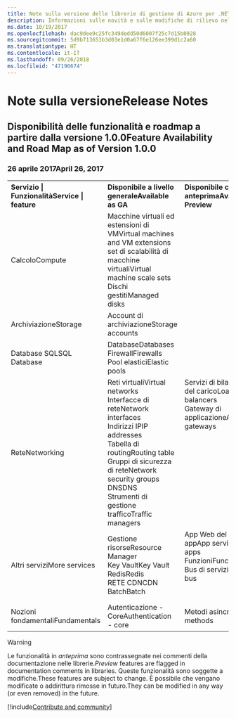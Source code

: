 ```yaml
---
title: Note sulla versione delle librerie di gestione di Azure per .NET | Microsoft Docs
description: Informazioni sulle novità e sulle modifiche di rilievo nelle librerie di gestione di Azure per .NET.
ms.date: 10/19/2017
ms.openlocfilehash: dac9dee9c25fc349dedd50d6007f25c7d15b0928
ms.sourcegitcommit: 5d9b713653b3d03e1d0a67f6e126ee399d1c2a60
ms.translationtype: HT
ms.contentlocale: it-IT
ms.lasthandoff: 09/26/2018
ms.locfileid: "47190674"
---
```

# <a name="release-notes"></a><span data-ttu-id="f1298-103">Note sulla versione</span><span class="sxs-lookup"><span data-stu-id="f1298-103">Release Notes</span></span> 

## <a name="feature-availability-and-road-map-as-of-version-100"></a><span data-ttu-id="f1298-104">Disponibilità delle funzionalità e roadmap a partire dalla versione 1.0.0</span><span class="sxs-lookup"><span data-stu-id="f1298-104">Feature Availability and Road Map as of Version 1.0.0</span></span> ##
### <a name="april-26-2017"></a><span data-ttu-id="f1298-105">26 aprile 2017</span><span class="sxs-lookup"><span data-stu-id="f1298-105">April 26, 2017</span></span>

<table>
  <tr>
    <th align="left"><span data-ttu-id="f1298-106">Servizio | Funzionalità</span><span class="sxs-lookup"><span data-stu-id="f1298-106">Service | feature</span></span></th>
    <th align="left"><span data-ttu-id="f1298-107">Disponibile a livello generale</span><span class="sxs-lookup"><span data-stu-id="f1298-107">Available as GA</span></span></th>
    <th align="left"><span data-ttu-id="f1298-108">Disponibile come anteprima</span><span class="sxs-lookup"><span data-stu-id="f1298-108">Available as Preview</span></span></th>
    <th align="left"><span data-ttu-id="f1298-109">Presto disponibile</span><span class="sxs-lookup"><span data-stu-id="f1298-109">Coming soon</span></span></th>
  </tr>
  <tr>
    <td><span data-ttu-id="f1298-110">Calcolo</span><span class="sxs-lookup"><span data-stu-id="f1298-110">Compute</span></span></td>
    <td><span data-ttu-id="f1298-111">Macchine virtuali ed estensioni di VM</span><span class="sxs-lookup"><span data-stu-id="f1298-111">Virtual machines and VM extensions</span></span><br><span data-ttu-id="f1298-112">set di scalabilità di macchine virtuali</span><span class="sxs-lookup"><span data-stu-id="f1298-112">Virtual machine scale sets</span></span><br><span data-ttu-id="f1298-113">Dischi gestiti</span><span class="sxs-lookup"><span data-stu-id="f1298-113">Managed disks</span></span></td>
    <td></td>
    <td valign="top"><span data-ttu-id="f1298-114">Servizi contenitore di Azure</span><span class="sxs-lookup"><span data-stu-id="f1298-114">Azure container services</span></span><br><span data-ttu-id="f1298-115">Registro contenitori di Azure</span><span class="sxs-lookup"><span data-stu-id="f1298-115">Azure container registry</span></span></td>
  </tr>
  <tr>
    <td><span data-ttu-id="f1298-116">Archiviazione</span><span class="sxs-lookup"><span data-stu-id="f1298-116">Storage</span></span></td>
    <td><span data-ttu-id="f1298-117">Account di archiviazione</span><span class="sxs-lookup"><span data-stu-id="f1298-117">Storage accounts</span></span></td>
    <td></td>
    <td><span data-ttu-id="f1298-118">Crittografia</span><span class="sxs-lookup"><span data-stu-id="f1298-118">Encryption</span></span></td>
  </tr>
  <tr>
    <td><span data-ttu-id="f1298-119">Database SQL</span><span class="sxs-lookup"><span data-stu-id="f1298-119">SQL Database</span></span></td>
    <td><span data-ttu-id="f1298-120">Database</span><span class="sxs-lookup"><span data-stu-id="f1298-120">Databases</span></span><br><span data-ttu-id="f1298-121">Firewall</span><span class="sxs-lookup"><span data-stu-id="f1298-121">Firewalls</span></span><br><span data-ttu-id="f1298-122">Pool elastici</span><span class="sxs-lookup"><span data-stu-id="f1298-122">Elastic pools</span></span></td>
    <td></td>
    <td valign="top"></td>
  </tr>
  <tr>
    <td><span data-ttu-id="f1298-123">Rete</span><span class="sxs-lookup"><span data-stu-id="f1298-123">Networking</span></span></td>
    <td><span data-ttu-id="f1298-124">Reti virtuali</span><span class="sxs-lookup"><span data-stu-id="f1298-124">Virtual networks</span></span><br><span data-ttu-id="f1298-125">Interfacce di rete</span><span class="sxs-lookup"><span data-stu-id="f1298-125">Network interfaces</span></span><br><span data-ttu-id="f1298-126">Indirizzi IP</span><span class="sxs-lookup"><span data-stu-id="f1298-126">IP addresses</span></span><br><span data-ttu-id="f1298-127">Tabella di routing</span><span class="sxs-lookup"><span data-stu-id="f1298-127">Routing table</span></span><br><span data-ttu-id="f1298-128">Gruppi di sicurezza di rete</span><span class="sxs-lookup"><span data-stu-id="f1298-128">Network security groups</span></span><br><span data-ttu-id="f1298-129">DNS</span><span class="sxs-lookup"><span data-stu-id="f1298-129">DNS</span></span><br><span data-ttu-id="f1298-130">Strumenti di gestione traffico</span><span class="sxs-lookup"><span data-stu-id="f1298-130">Traffic managers</span></span></td>
    <td valign="top"><span data-ttu-id="f1298-131">Servizi di bilanciamento del carico</span><span class="sxs-lookup"><span data-stu-id="f1298-131">Load balancers</span></span><br><span data-ttu-id="f1298-132">Gateway di applicazione</span><span class="sxs-lookup"><span data-stu-id="f1298-132">Application gateways</span></span></td>
    <td valign="top"></td>
  </tr>
  <tr>
    <td><span data-ttu-id="f1298-133">Altri servizi</span><span class="sxs-lookup"><span data-stu-id="f1298-133">More services</span></span></td>
    <td><span data-ttu-id="f1298-134">Gestione risorse</span><span class="sxs-lookup"><span data-stu-id="f1298-134">Resource Manager</span></span><br><span data-ttu-id="f1298-135">Key Vault</span><span class="sxs-lookup"><span data-stu-id="f1298-135">Key Vault</span></span><br><span data-ttu-id="f1298-136">Redis</span><span class="sxs-lookup"><span data-stu-id="f1298-136">Redis</span></span><br><span data-ttu-id="f1298-137">RETE CDN</span><span class="sxs-lookup"><span data-stu-id="f1298-137">CDN</span></span><br><span data-ttu-id="f1298-138">Batch</span><span class="sxs-lookup"><span data-stu-id="f1298-138">Batch</span></span></td>
    <td valign="top"><span data-ttu-id="f1298-139">App Web del servizio app</span><span class="sxs-lookup"><span data-stu-id="f1298-139">App service - Web apps</span></span><br><span data-ttu-id="f1298-140">Funzioni</span><span class="sxs-lookup"><span data-stu-id="f1298-140">Functions</span></span><br><span data-ttu-id="f1298-141">Bus di servizio</span><span class="sxs-lookup"><span data-stu-id="f1298-141">Service bus</span></span></td>
    <td valign="top"><span data-ttu-id="f1298-142">Monitorare</span><span class="sxs-lookup"><span data-stu-id="f1298-142">Monitor</span></span><br><span data-ttu-id="f1298-143">Controllo degli accessi in base al ruolo per Graph</span><span class="sxs-lookup"><span data-stu-id="f1298-143">Graph RBAC</span></span><br><span data-ttu-id="f1298-144">Azure Cosmos DB</span><span class="sxs-lookup"><span data-stu-id="f1298-144">Azure Cosmos DB</span></span><br><span data-ttu-id="f1298-145">Utilità di pianificazione</span><span class="sxs-lookup"><span data-stu-id="f1298-145">Scheduler</span></span></td>
  </tr>
  <tr>
    <td><span data-ttu-id="f1298-146">Nozioni fondamentali</span><span class="sxs-lookup"><span data-stu-id="f1298-146">Fundamentals</span></span></td>
    <td><span data-ttu-id="f1298-147">Autenticazione - Core</span><span class="sxs-lookup"><span data-stu-id="f1298-147">Authentication - core</span></span></td>
    <td><span data-ttu-id="f1298-148">Metodi asincroni</span><span class="sxs-lookup"><span data-stu-id="f1298-148">Async methods</span></span></td>
    <td valign="top"></td>
  </tr>
</table>

> [!WARNING] 
> <span data-ttu-id="f1298-149">Le funzionalità in *anteprima* sono contrassegnate nei commenti della documentazione nelle librerie.</span><span class="sxs-lookup"><span data-stu-id="f1298-149">*Preview* features are flagged in documentation comments in libraries.</span></span> <span data-ttu-id="f1298-150">Queste funzionalità sono soggette a modifiche.</span><span class="sxs-lookup"><span data-stu-id="f1298-150">These features are subject to change.</span></span> <span data-ttu-id="f1298-151">È possibile che vengano modificate o addirittura rimosse in futuro.</span><span class="sxs-lookup"><span data-stu-id="f1298-151">They can be modified in any way (or even removed) in the future.</span></span>

[!include[Contribute and community](includes/contribute.md)]
